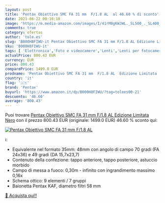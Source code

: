 ```yaml
---
layout: post
title: 'Pentax Obiettivo SMC FA 31 mm  F/1.8 AL  al 46.60 % di sconto'
date: 2021-06-22 00:10:18
image: 'https://m.media-amazon.com/images/I/41rM0gKWJWL._SL500_._SL400_.jpg'
comments: true
category: ofertas
author: 'tole.es'
slug: 'B000H8FIWU-it Pentax Obiettivo SMC FA 31 mm F/1.8 AL Edizione Limitata Nero'
sku: 'B000H8FIWU-it'
tags: [ 'Elettronica','Foto e videocamere','Lenti','Lenti per fotocamera','Lenti per reflex','pentax', ]
actualPrice: 800.43 EUR
currency: EUR
price: 800.43
comparePrice: 1499.0 EUR
prodname: 'Pentax Obiettivo SMC FA 31 mm  F/1.8 AL  Edizione Limitata  Nero'
country: 'it'
flag: '🇮🇹'
brand: 'Pentax'
buyurl: 'https://www.amazon.it/dp/B000H8FIWU/?tag=tolees00-21'
descuento: '46.60'
average: '800.43'
---
```


Puoi trovare [Pentax Obiettivo SMC FA 31 mm  F/1.8 AL  Edizione Limitata  Nero](https://www.amazon.it/dp/B000H8FIWU/?tag=tolees00-21) con il prezzo 800.43 EUR (originale: 1499.0 EUR) 46.60 % sconto qui:

[![Pentax Obiettivo SMC FA 31 mm  F/1.8 AL ](https://m.media-amazon.com/images/I/41rM0gKWJWL._SL500_._SL400_.jpg)](https://www.amazon.it/dp/B000H8FIWU/?tag=tolees00-21)

ℹ️:

- Equivalente nel formato 35mm: 48mm con angolo di campo 70 gradi (FA 24x36) e 49 gradi (DA 15,7x23,7)
- Contenuto della confezione: tappo anteriore, tappo posteriore, astuccio morbido
- Campo di messa a fuoco: 0,30m - infinito con ingrandimento massimo 0,16x
- Schema ottico: 9 elementi / 7 gruppi
- Baionetta Pentax KAF, diametro filtri 58 mm

[🛒 Acquista qui!!](https://www.amazon.it/dp/B000H8FIWU/?tag=tolees00-21)
